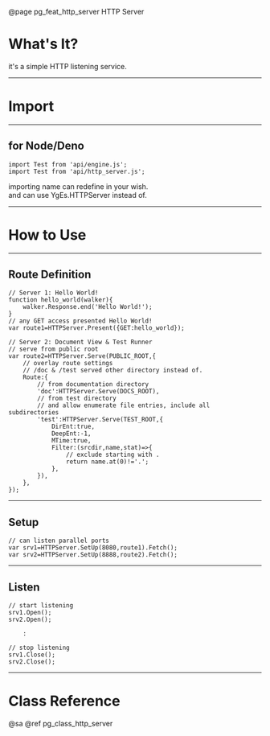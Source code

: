 ﻿@page pg_feat_http_server HTTP Server

# What's It?

it's a simple HTTP listening service.  

-----
# Import

-----
## for Node/Deno

```
import Test from 'api/engine.js';
import Test from 'api/http_server.js';
```
importing name can redefine in your wish.  
and can use YgEs.HTTPServer instead of.  

-----
# How to Use

-----
## Route Definition


```
// Server 1: Hello World! 
function hello_world(walker){
	walker.Response.end('Hello World!');
}
// any GET access presented Hello World! 
var route1=HTTPServer.Present({GET:hello_world});

// Server 2: Document View & Test Runner
// serve from public root 
var route2=HTTPServer.Serve(PUBLIC_ROOT,{
	// overlay route settings 
	// /doc & /test served other directory instead of. 
	Route:{
		// from documentation directory 
		'doc':HTTPServer.Serve(DOCS_ROOT),
		// from test directory 
		// and allow enumerate file entries, include all subdirectories 
		'test':HTTPServer.Serve(TEST_ROOT,{
			DirEnt:true,
			DeepEnt:-1,
			MTime:true,
			Filter:(srcdir,name,stat)=>{
				// exclude starting with . 
				return name.at(0)!='.';
			},
		}),
	},
});
```

-----
## Setup

```
// can listen parallel ports 
var srv1=HTTPServer.SetUp(8080,route1).Fetch();
var srv2=HTTPServer.SetUp(8888,route2).Fetch();
```

-----
## Listen

```
// start listening 
srv1.Open();
srv2.Open();

	:

// stop listening 
srv1.Close();
srv2.Close();

```

-----
# Class Reference

@sa @ref pg_class_http_server
